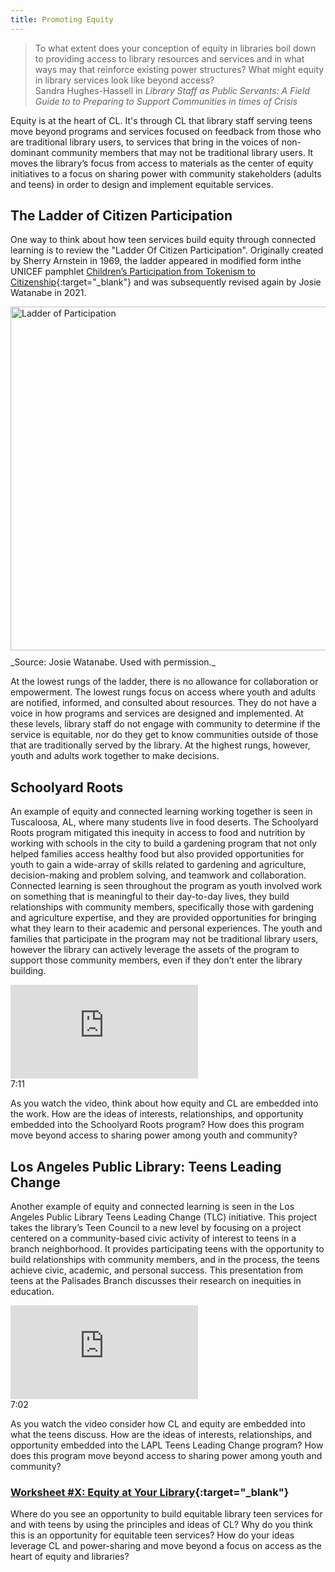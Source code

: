 ```yaml
---
title: Promoting Equity
---
```

 
> To what extent does your conception of equity in libraries boil down to providing access to library resources and services and in what ways may that reinforce existing power structures? What might equity in library services look like beyond access?<br/>Sandra Hughes-Hassell in _Library Staff as Public Servants: A Field Guide to to Preparing to Support Communities in times of Crisis_

Equity is at the heart of CL. It's through CL that library staff serving teens move beyond programs and services focused on feedback from those who are traditional library users, to services that bring in the voices of non-dominant community members that may not be traditional library users. It moves the library’s focus from access to materials as the center of equity initiatives to a focus on sharing power with community stakeholders (adults and teens) in order to design and implement equitable services. 


## The Ladder of Citizen Participation

One way to think about how teen services build equity through connected learning is to review the "Ladder Of Citizen Participation". Originally created by Sherry Arnstein in 1969, the ladder appeared in modified form inthe UNICEF pamphlet [Children’s Participation from Tokenism to Citizenship](https://www.unicef-irc.org/publications/100-childrens-participation-from-tokenism-to-citizenship.html){:target="_blank"} and was subsequently revised again by Josie Watanabe in 2021. 

<img src="{{ site.baseurl }}/img/basics/ladder_of_participation.png"  ALT="Ladder of Participation" style="width: 550px;padding-right:10px;padding-bottom:10px;" />
<br/> _Source: Josie Watanabe. Used with permission._

 At the lowest rungs of the ladder, there is no allowance for collaboration or empowerment. The lowest rungs focus on access where youth and adults are notified, informed, and consulted about resources. They do not have a voice in how programs and services are designed and implemented. At these levels, library staff do not engage with community to determine if the service is equitable, nor do they get to know communities outside of those that are traditionally served by the library. At the highest rungs, however, youth and adults work together to make decisions.  


## Schoolyard Roots

An example of equity and connected learning working together is seen in Tuscaloosa, AL, where many students live in food deserts. The Schoolyard Roots program mitigated this inequity in access to food and nutrition by working with schools in the city to build a gardening program that not only helped families access healthy food but also provided opportunities for youth to gain a wide-array of skills related to gardening and agriculture, decision-making and problem solving, and teamwork and collaboration. Connected learning is seen throughout the program as youth involved work on something that is meaningful to their day-to-day lives, they build relationships with community members, specifically those with gardening and agriculture expertise, and they are provided opportunities for bringing what they learn to their academic and personal experiences.  The youth and families that participate in the program may not be traditional library users, however the library can actively leverage the assets of the program to support those community members, even if they don’t enter the library building. 


<iframe src="https://www.youtube.com/embed/qgsNMU4eZNQ" frameborder="0" allow="autoplay; encrypted-media" allowfullscreen></iframe>

<div class="videotime">7:11</div>


As you watch the video, think about how equity and CL are embedded into the work. How are the ideas of interests, relationships, and opportunity embedded into the Schoolyard Roots program? How does this program move beyond access to sharing power among youth and community?

## Los Angeles Public Library: Teens Leading Change

Another example of equity and connected learning is seen in the Los Angeles Public Library Teens Leading Change (TLC) initiative.  This project takes the library’s Teen Council to a new level by focusing on a project centered on a community-based civic activity of interest to teens in a branch neighborhood. It provides participating teens with the opportunity to build relationships with community members, and in the process, the teens achieve civic, academic, and personal success. 
This presentation from teens at the Palisades Branch discusses their research on inequities in education.  


<iframe src="https://www.youtube.com/embed/8OSn8TritII" frameborder="0" allow="autoplay; encrypted-media" allowfullscreen></iframe>

<div class="videotime">7:02</div>


As you watch the video consider how CL and equity are embedded into what the teens discuss. How are the ideas of interests, relationships, and opportunity embedded into the LAPL Teens Leading Change program? How does this program move beyond access to sharing power among youth and community?


<div class="activity callout" markdown="1">

### [Worksheet #X: Equity at Your Library](https://docs.google.com/document/d/1X5MxpToji6SQEN3-6uzvvkfjpQFvUhTbZB1cPTM6FwA/edit#heading=h.isxlazu21uc9){:target="_blank"}

Where do you see an opportunity to build equitable library teen services for and with teens by using the principles and ideas of CL?  Why do you think this is an opportunity for equitable teen services? How do your ideas leverage CL and power-sharing and move beyond a focus on access as the heart of equity and libraries?

</div>









